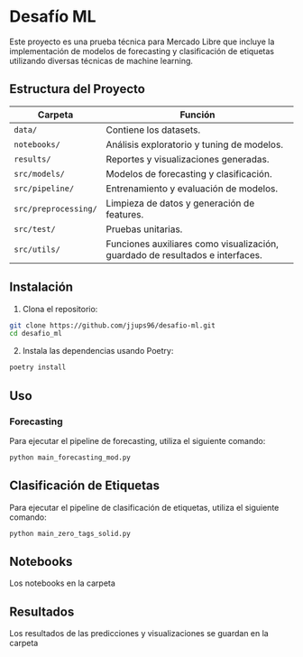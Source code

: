 # Desafío ML

Este proyecto es una prueba técnica para Mercado Libre que incluye la implementación de modelos de forecasting y clasificación de etiquetas utilizando diversas técnicas de machine learning.

## Estructura del Proyecto

| Carpeta               | Función |
|-----------------------|---------|
| `data/`              | Contiene los datasets. |
| `notebooks/`         | Análisis exploratorio y tuning de modelos. |
| `results/`           | Reportes y visualizaciones generadas. |
| `src/models/`        | Modelos de forecasting y clasificación. |
| `src/pipeline/`      | Entrenamiento y evaluación de modelos. |
| `src/preprocessing/` | Limpieza de datos y generación de features. |
| `src/test/`          | Pruebas unitarias. |
| `src/utils/`         | Funciones auxiliares como visualización, guardado de resultados e interfaces. |

## Instalación

1. Clona el repositorio:
```sh
git clone https://github.com/jjups96/desafio-ml.git
cd desafio_ml
```

2. Instala las dependencias usando Poetry:
```sh
poetry install
```

## Uso

### Forecasting

Para ejecutar el pipeline de forecasting, utiliza el siguiente comando:
```sh
python main_forecasting_mod.py
```

## Clasificación de Etiquetas
Para ejecutar el pipeline de clasificación de etiquetas, utiliza el siguiente comando:

```sh
python main_zero_tags_solid.py
```

## Notebooks
Los notebooks en la carpeta

## Resultados

Los resultados de las predicciones y visualizaciones se guardan en la carpeta
